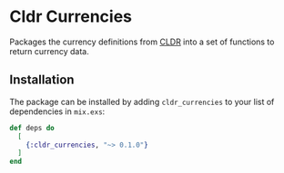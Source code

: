 # Cldr Currencies

Packages the currency definitions from [CLDR](http://cldr.unicode.org) into a set of functions
to return currency data.

## Installation

The package can be installed
by adding `cldr_currencies` to your list of dependencies in `mix.exs`:

```elixir
def deps do
  [
    {:cldr_currencies, "~> 0.1.0"}
  ]
end
```
